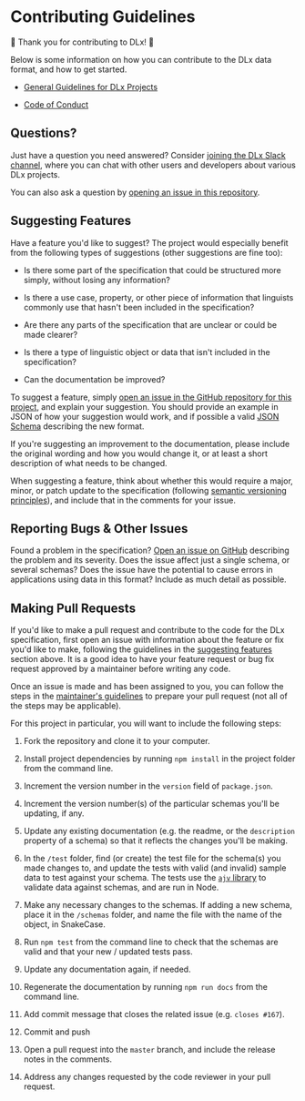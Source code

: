 # Contributing Guidelines

:star2: Thank you for contributing to DLx! :star2:

Below is some information on how you can contribute to the DLx data format, and how to get started.

* [General Guidelines for DLx Projects][1]

* [Code of Conduct][2]

## Questions?

Just have a question you need answered? Consider [joining the DLx Slack channel][3], where you can chat with other users and developers about various DLx projects.

You can also ask a question by [opening an issue in this repository][4].

## Suggesting Features

Have a feature you'd like to suggest? The project would especially benefit from the following types of suggestions (other suggestions are fine too):

- Is there some part of the specification that could be structured more simply, without losing any information?

- Is there a use case, property, or other piece of information that linguists commonly use that hasn't been included in the specification?

- Are there any parts of the specification that are unclear or could be made clearer?

- Is there a type of linguistic object or data that isn't included in the specification?

- Can the documentation be improved?

To suggest a feature, simply [open an issue in the GitHub repository for this project][4], and explain your suggestion. You should provide an example in JSON of how your suggestion would work, and if possible a valid [JSON Schema][5] describing the new format.

If you're suggesting an improvement to the documentation, please include the original wording and how you would change it, or at least a short description of what needs to be changed.

When suggesting a feature, think about whether this would require a major, minor, or patch update to the specification (following [semantic versioning principles][6]), and include that in the comments for your issue.

## Reporting Bugs & Other Issues

Found a problem in the specification? [Open an issue on GitHub][4] describing the problem and its severity. Does the issue affect just a single schema, or several schemas? Does the issue have the potential to cause errors in applications using data in this format? Include as much detail as possible.

## Making Pull Requests

If you'd like to make a pull request and contribute to the code for the DLx specification, first open an issue with information about the feature or fix you'd like to make, following the guidelines in the [suggesting features](#suggesting-features) section above. It is a good idea to have your feature request or bug fix request approved by a maintainer before writing any code.

Once an issue is made and has been assigned to you, you can follow the steps in the [maintainer's guidelines][7] to prepare your pull request (not all of the steps may be applicable).

For this project in particular, you will want to include the following steps:

1. Fork the repository and clone it to your computer.

1. Install project dependencies by running `npm install` in the project folder from the command line.

1. Increment the version number in the `version` field of `package.json`.

1. Increment the version number(s) of the particular schemas you'll be updating, if any.

1. Update any existing documentation (e.g. the readme, or the `description` property of a schema) so that it reflects the changes you'll be making.

1. In the `/test` folder, find (or create) the test file for the schema(s) you made changes to, and update the tests with valid (and invalid) sample data to test against your schema. The tests use the [`ajv` library][7] to validate data against schemas, and are run in Node.

1. Make any necessary changes to the schemas. If adding a new schema, place it in the `/schemas` folder, and name the file with the name of the object, in SnakeCase.

1. Run `npm test` from the command line to check that the schemas are valid and that your new / updated tests pass.

1. Update any documentation again, if needed.

1. Regenerate the documentation by running `npm run docs` from the command line.

1. Add commit message that closes the related issue (e.g. `closes #167`).

1. Commit and push

1. Open a pull request into the `master` branch, and include the release notes in the comments.

1. Address any changes requested by the code reviewer in your pull request.

[1]: https://github.com/digitallinguistics/digitallinguistics.github.io/blob/master/CONTRIBUTING.md
[2]: https://github.com/digitallinguistics/digitallinguistics.github.io/blob/master/CODE_OF_CONDUCT.md
[3]: https://slack.digitallinguistics.io/
[4]: https://github.com/digitallinguistics/spec/issues/
[5]: http://json-schema.org/
[6]: http://semver.org/
[7]: https://www.npmjs.com/package/ajv
